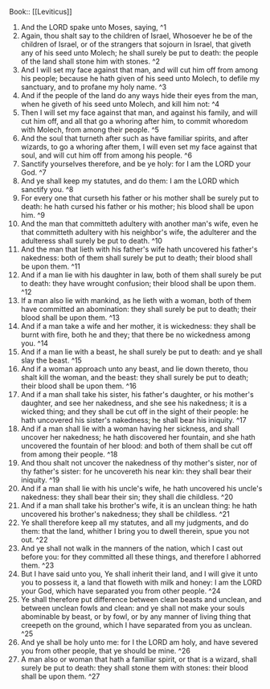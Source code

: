  Book:: [[Leviticus]]
 1. And the LORD spake unto Moses, saying, ^1
 2. Again, thou shalt say to the children of Israel, Whosoever he be of the children of Israel, or of the strangers that sojourn in Israel, that giveth any of his seed unto Molech; he shall surely be put to death: the people of the land shall stone him with stones. ^2
 3. And I will set my face against that man, and will cut him off from among his people; because he hath given of his seed unto Molech, to defile my sanctuary, and to profane my holy name. ^3
 4. And if the people of the land do any ways hide their eyes from the man, when he giveth of his seed unto Molech, and kill him not: ^4
 5. Then I will set my face against that man, and against his family, and will cut him off, and all that go a whoring after him, to commit whoredom with Molech, from among their people. ^5
 6. And the soul that turneth after such as have familiar spirits, and after wizards, to go a whoring after them, I will even set my face against that soul, and will cut him off from among his people. ^6
 7. Sanctify yourselves therefore, and be ye holy: for I am the LORD your God. ^7
 8. And ye shall keep my statutes, and do them: I am the LORD which sanctify you. ^8
 9. For every one that curseth his father or his mother shall be surely put to death: he hath cursed his father or his mother; his blood shall be upon him. ^9
 10. And the man that committeth adultery with another man's wife, even he that committeth adultery with his neighbor's wife, the adulterer and the adulteress shall surely be put to death. ^10
 11. And the man that lieth with his father's wife hath uncovered his father's nakedness: both of them shall surely be put to death; their blood shall be upon them. ^11
 12. And if a man lie with his daughter in law, both of them shall surely be put to death: they have wrought confusion; their blood shall be upon them. ^12
 13. If a man also lie with mankind, as he lieth with a woman, both of them have committed an abomination: they shall surely be put to death; their blood shall be upon them. ^13
 14. And if a man take a wife and her mother, it is wickedness: they shall be burnt with fire, both he and they; that there be no wickedness among you. ^14
 15. And if a man lie with a beast, he shall surely be put to death: and ye shall slay the beast. ^15
 16. And if a woman approach unto any beast, and lie down thereto, thou shalt kill the woman, and the beast: they shall surely be put to death; their blood shall be upon them. ^16
 17. And if a man shall take his sister, his father's daughter, or his mother's daughter, and see her nakedness, and she see his nakedness; it is a wicked thing; and they shall be cut off in the sight of their people: he hath uncovered his sister's nakedness; he shall bear his iniquity. ^17
 18. And if a man shall lie with a woman having her sickness, and shall uncover her nakedness; he hath discovered her fountain, and she hath uncovered the fountain of her blood: and both of them shall be cut off from among their people. ^18
 19. And thou shalt not uncover the nakedness of thy mother's sister, nor of thy father's sister: for he uncovereth his near kin: they shall bear their iniquity. ^19
 20. And if a man shall lie with his uncle's wife, he hath uncovered his uncle's nakedness: they shall bear their sin; they shall die childless. ^20
 21. And if a man shall take his brother's wife, it is an unclean thing: he hath uncovered his brother's nakedness; they shall be childless. ^21
 22. Ye shall therefore keep all my statutes, and all my judgments, and do them: that the land, whither I bring you to dwell therein, spue you not out. ^22
 23. And ye shall not walk in the manners of the nation, which I cast out before you: for they committed all these things, and therefore I abhorred them. ^23
 24. But I have said unto you, Ye shall inherit their land, and I will give it unto you to possess it, a land that floweth with milk and honey: I am the LORD your God, which have separated you from other people. ^24
 25. Ye shall therefore put difference between clean beasts and unclean, and between unclean fowls and clean: and ye shall not make your souls abominable by beast, or by fowl, or by any manner of living thing that creepeth on the ground, which I have separated from you as unclean. ^25
 26. And ye shall be holy unto me: for I the LORD am holy, and have severed you from other people, that ye should be mine. ^26
 27. A man also or woman that hath a familiar spirit, or that is a wizard, shall surely be put to death: they shall stone them with stones: their blood shall be upon them. ^27
